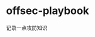 




















































































































# offsec-playbook
记录一点攻防知识
